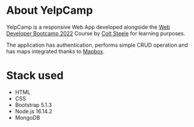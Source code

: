 # About YelpCamp
YelpCamp is a responsive Web App developed alongside the <a href="https://www.udemy.com/course/the-web-developer-bootcamp/">Web Developer Bootcamp 2022</a> Course by <a href="https://www.udemy.com/user/coltsteele/">Colt Steele</a> for learning purposes. 

The application has authentication, performs simple CRUD operation and has maps integrated thanks to <a href="https://www.mapbox.com/">Mapbox</a>.

# Stack used
* HTML
* CSS
* Bootstrap 5.1.3
* Node.js 16.14.2
* MongoDB
